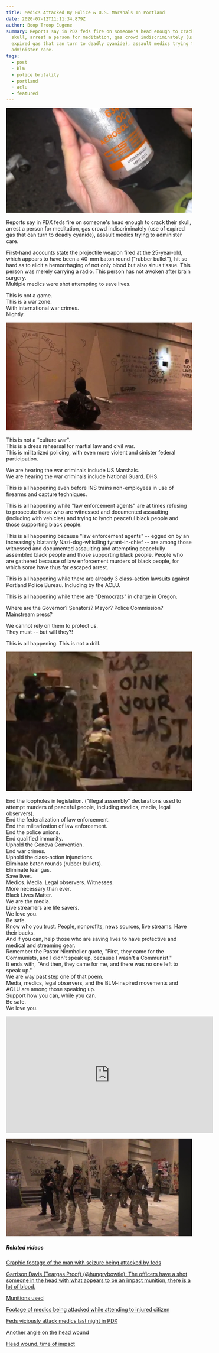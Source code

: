 ```yaml
---
title: Medics Attacked By Police & U.S. Marshals In Portland
date: 2020-07-12T11:11:34.879Z
author: Boop Troop Eugene
summary: Reports say in PDX feds fire on someone's head enough to crack their
  skull, arrest a person for meditation, gas crowd indiscriminately (use of
  expired gas that can turn to deadly cyanide), assault medics trying to
  administer care.
tags:
  - post
  - blm
  - police brutality
  - portland
  - aclu
  - featured
---
```

![US Marshals Aerosol Gas Canister](/static/img/108382781_136689534757264_6661945276561821427_o-1-.jpg)

Reports say in PDX feds fire on someone's head enough to crack their skull, arrest a person for meditation, gas crowd indiscriminately (use of expired gas that can turn to deadly cyanide), assault medics trying to administer care.

First-hand accounts state the projectile weapon fired at the 25-year-old, which appears to have been a 40-mm baton round ("rubber bullet"), hit so hard as to elicit a hemorrhaging of not only blood but also sinus tissue. This person was merely carrying a radio. This person has not awoken after brain surgery.\
Multiple medics were shot attempting to save lives.

This is not a game.\
This is a war zone.\
With international war crimes.\
Nightly.

![Protester meditating in front of graffiti](/static/img/107402254_136689804757237_9021686394175401972_o-1-.jpg)

This is not a "culture war".\
This is a dress rehearsal for martial law and civil war.\
This is militarized policing, with even more violent and sinister federal participation.

We are hearing the war criminals include US Marshals.\
We are hearing the war criminals include National Guard. DHS.

This is all happening even before INS trains non-employees in use of firearms and capture techniques.

This is all happening while "law enforcement agents" are at times refusing to prosecute those who are witnessed and documented assaulting (including with vehicles) and trying to lynch peaceful black people and those supporting black people.

This is all happening because "law enforcement agents" -- egged on by an increasingly blatantly Nazi-dog-whistling tyrant-in-chief -- are among those witnessed and documented assaulting and attempting peacefully assembled black people and those supporting black people. People who are gathered because of law enforcement murders of black people, for which some have thus far escaped arrest.

This is all happening while there are already 3 class-action lawsuits against Portland Police Bureau. Including by the ACLU.

This is all happening while there are "Democrats" in charge in Oregon.

Where are the Governor? Senators? Mayor? Police Commission? Mainstream press?

We cannot rely on them to protect us.\
They must -- but will they?!

This is all happening. This is not a drill.

![Police and marshalls arresting someone in front of graffiti](/static/img/107767438_136689908090560_652560680540681243_o-1-.jpg)

End the loopholes in legislation. ("illegal assembly" declarations used to attempt murders of peaceful people, including medics, media, legal observers).\
End the federalization of law enforcement.\
End the militarization of law enforcement.\
End the police unions.\
End qualified immunity.\
Uphold the Geneva Convention.\
End war crimes.\
Uphold the class-action injunctions.\
Eliminate baton rounds (rubber bullets).\
Eliminate tear gas.\
Save lives.\
Medics. Media. Legal observers. Witnesses.\
More necessary than ever.\
Black Lives Matter.\
We are the media.\
Live streamers are life savers.\
We love you.\
Be safe.\
Know who you trust. People, nonprofits, news sources, live streams. Have their backs.\
And if you can, help those who are saving lives to have protective and medical and streaming gear.\
Remember the Pastor Niemholler quote, "First, they came for the Communists, and I didn't speak up, because I wasn't a Communist."\
It ends with, "And then, they came for me, and there was no one left to speak up."\
We are way past step one of that poem.\
Media, medics, legal observers, and the BLM-inspired movements and ACLU are among those speaking up.\
Support how you can, while you can.\
Be safe.\
We love you.

<iframe width="560" height="315" src="https://www.youtube.com/embed/ThnXzDNGAyc" frameborder="0" allow="accelerometer; autoplay; encrypted-media; gyroscope; picture-in-picture" allowfullscreen></iframe>

![US Marshals with guns in Portland](/static/img/107806765_136689578090593_939898766495561720_o-1-.jpg)



##### Related videos

[Graphic footage of the man with seizure being attacked by feds](https://twitter.com/r3volutiondaddy/status/1282176619566690310?s=21)

[Garrison Davis (Teargas Proof) (@hungrybowtie): The officers have a shot someone in the head with what appears to be an impact munition, there is a lot of blood.](https://t.co/8JmR3QA0AN)

[Munitions used](https://m.facebook.com/story.php?story_fbid=136691224757095&id=103835358042682&sfnsn=mo)

[Footage of medics being attacked while attending to injured citizen](https://www.facebook.com/billy.gibbons.712/videos/10157343508355986/)

[Feds viciously attack medics last night in PDX](https://www.facebook.com/jenny.hartzog/videos/10223067174133948)

[Another angle on the head wound](https://twitter.com/BurtDean22/status/1282256821739118592)

[Head wound, time of impact](https://twitter.com/zerosum24/status/1282275808413966337)

[](https://twitter.com/zerosum24/status/1282275808413966337)[](https://twitter.com/BurtDean22/status/1282256821739118592)